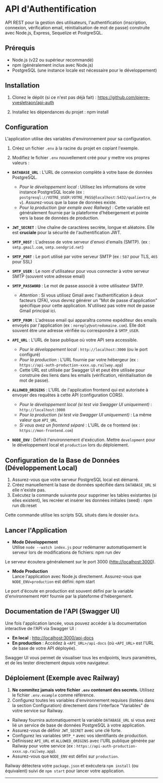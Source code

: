 # API d'Authentification

API REST pour la gestion des utilisateurs, l'authentification (inscription, connexion, vérification email, réinitialisation de mot de passe) construite avec Node.js, Express, Sequelize et PostgreSQL.

## Prérequis

- Node.js (v22 ou supérieur recommandé)
- npm (généralement inclus avec Node.js)
- PostgreSQL (une instance locale est nécessaire pour le développement)

## Installation

1. Clonez le dépôt (si ce n'est pas déjà fait) :
   <https://github.com/pierre-yvesletraon/api-auth>

2. Installez les dépendances du projet :
   npm install

## Configuration

L'application utilise des variables d'environnement pour sa configuration.

1. Créez un fichier `.env` à la racine du projet en copiant l'exemple.

2. Modifiez le fichier `.env` nouvellement créé pour y mettre vos propres valeurs :

- **`DATABASE_URL`** : L'URL de connexion complète à votre base de données PostgreSQL.
  - *Pour le développement local* : Utilisez les informations de votre instance PostgreSQL locale (ex : `postgresql://VOTRE_USER:VOTRE_PASS@localhost:5432/qualiextra_dev`). Assurez-vous que la base de données existe.
  - *Pour la production (par exmple avec Railway)* : Cette variable est généralement fournie par la plateforme d'hébergement et pointe vers la base de données de production.

- **`JWT_SECRET`** : Une chaîne de caractères secrète, longue et aléatoire. Elle est **cruciale** pour la sécurité de l'authentification JWT.

- **`SMTP_HOST`** : L'adresse de votre serveur d'envoi d'emails (SMTP). (ex : `smtp.gmail.com`, `smtp.sendgrid.net`)
- **`SMTP_PORT`** : Le port utilisé par votre serveur SMTP (ex : `587` pour TLS, `465` pour SSL)
- **`SMTP_USER`** : Le nom d'utilisateur pour vous connecter à votre serveur SMTP (souvent votre adresse email)
- **`SMTP_PASSWORD`** : Le mot de passe associé à votre utilisateur SMTP.
  - *Attention* : Si vous utilisez Gmail avec l'authentification à deux facteurs (2FA), vous devrez générer un "Mot de passe d'application" spécifique pour cette application. N'utilisez pas votre mot de passe Gmail principal ici.
- **`SMTP_FROM`** : L'adresse email qui apparaîtra comme expéditeur des emails envoyés par l'application (ex : `noreply@votredomaine.com`). Elle doit souvent être une adresse vérifiée ou correspondre à `SMTP_USER`.

- **`API_URL`** : L'URL de base publique où votre API sera accessible.
  - *Pour le développement local* : `http://localhost:3000` (ou le port configuré)
  - *Pour la production* : L'URL fournie par votre hébergeur (ex : `https://api-auth-production-xxxx.up.railway.app`)
  - Cette URL est utilisée par Swagger UI et peut être utilisée pour construire des liens dans les emails (vérification, réinitialisation de mot de passe).

- **`ALLOWED_ORIGINS`** : L'URL de l'application frontend qui est autorisée à envoyer des requêtes à cette API (configuration CORS).
  - *Pour le développement local (si test via Swagger UI uniquement)* : `http://localhost:3000`
  - *Pour la production (si test via Swagger UI uniquement)* : La même valeur que `API_URL`
  - *Si vous avez un frontend séparé* : L'URL de ce frontend (ex : `https://mon-frontend.com`)

- **`NODE_ENV`** : Définit l'environnement d'exécution. Mettre `development` pour le développement local et `production` lors du déploiement.

## Configuration de la Base de Données (Développement Local)

1. Assurez-vous que votre serveur PostgreSQL local est démarré.
2. Créez manuellement la base de données spécifiée dans `DATABASE_URL` si elle n'existe pas.
3. Exécutez la commande suivante pour supprimer les tables existantes (si elles existent), les recréer et insérer les données initiales (seed) :
npm run db:reset

Cette commande utilise les scripts SQL situés dans le dossier `data`.

## Lancer l'Application

- **Mode Développement**  
Utilise `node --watch index.js` pour redémarrer automatiquement le serveur lors de modifications de fichiers:
npm run dev

Le serveur écoutera généralement sur le port 3000 ([http://localhost:3000](http://localhost:3000)).

- **Mode Production**  
Lance l'application avec Node.js directement. Assurez-vous que `NODE_ENV=production` est défini:
npm start

Le port d'écoute en production est souvent défini par la variable d'environnement `PORT` fournie par la plateforme d'hébergement.

## Documentation de l'API (Swagger UI)

Une fois l'application lancée, vous pouvez accéder à la documentation interactive de l'API via Swagger UI :

- **En local** : [http://localhost:3000/api-docs](http://localhost:3000/api-docs)
- **En production** : Accédez à `<API_URL>/api-docs` (où `<API_URL>` est l'URL de base de votre API déployée).

Swagger UI vous permet de visualiser tous les endpoints, leurs paramètres, et de les tester directement depuis votre navigateur.

## Déploiement (Exemple avec Railway)

1. **Ne commitez jamais votre fichier `.env` contenant des secrets.** Utilisez le fichier `.env.example` comme référence.
2. Configurez toutes les variables d'environnement requises (listées dans la section Configuration) directement dans l'interface "Variables" de votre service sur Railway.

- Railway fournira automatiquement la variable `DATABASE_URL` si vous avez lié un service de base de données PostgreSQL à votre application.
- Assurez-vous de définir `JWT_SECRET` avec une clé forte.
- Configurez les variables `SMTP_*` avec vos identifiants de production.
- Définissez `API_URL` et `ALLOWED_ORIGINS` avec l'URL publique générée par Railway pour votre service (ex : `https://api-auth-production-xxxx.up.railway.app`).
- Assurez-vous que `NODE_ENV` est défini sur `production`.

Railway détectera votre `package.json` et exécutera `npm install` (ou équivalent) suivi de `npm start` pour lancer votre application.

---
